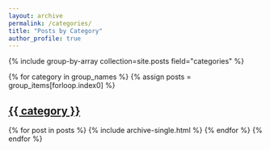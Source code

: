 ```yaml
---
layout: archive
permalink: /categories/
title: "Posts by Category"
author_profile: true
---
```


{% include group-by-array collection=site.posts field="categories" %}

{% for category in group_names %}
  {% assign posts = group_items[forloop.index0] %}
  <h2 id="{{ tag | slugify }}" class="archive__subtitle">
    <a href="/categories/{{ category }}">{{ category }}</a>
  </h2>
  {% for post in posts %}
    {% include archive-single.html %}
  {% endfor %}
{% endfor %}

